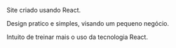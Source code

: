 Site criado usando React.

Design pratico e simples, visando um pequeno negócio.

Intuito de treinar mais o uso da tecnologia React.